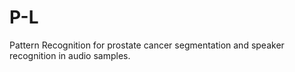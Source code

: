 # P-L
Pattern Recognition for prostate cancer segmentation and speaker recognition in audio samples.
